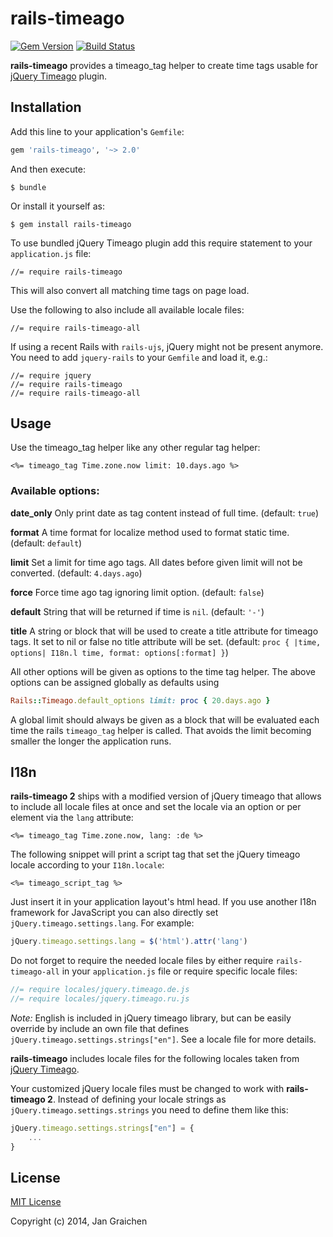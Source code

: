 # rails-timeago

[![Gem Version](https://img.shields.io/gem/v/rails-timeago?logo=ruby)](https://rubygems.org/gems/rails-timeago)
[![Build Status](https://img.shields.io/github/workflow/status/jgraichen/rails-timeago/test?logo=github)](https://github.com/jgraichen/rails-timeago/actions?query=workflow%3Atest+branch%3Amaster)

**rails-timeago** provides a timeago_tag helper to create time tags usable for
[jQuery Timeago](https://github.com/rmm5t/jquery-timeago) plugin.

## Installation

Add this line to your application's `Gemfile`:

```ruby
gem 'rails-timeago', '~> 2.0'
```

And then execute:

    $ bundle

Or install it yourself as:

    $ gem install rails-timeago

To use bundled jQuery Timeago plugin add this require statement to your `application.js` file:

    //= require rails-timeago

This will also convert all matching time tags on page load.

Use the following to also include all available locale files:

    //= require rails-timeago-all

If using a recent Rails with `rails-ujs`, jQuery might not be present anymore. You need to add `jquery-rails` to your `Gemfile` and load it, e.g.:

    //= require jquery
    //= require rails-timeago
    //= require rails-timeago-all

## Usage

Use the timeago_tag helper like any other regular tag helper:

```erb
<%= timeago_tag Time.zone.now limit: 10.days.ago %>
```


### Available options:

**date_only**
Only print date as tag content instead of full time.
(default: `true`)

**format**
A time format for localize method used to format static time.
(default: `default`)

**limit**
Set a limit for time ago tags. All dates before given limit will not be converted.
(default: `4.days.ago`)

**force**
Force time ago tag ignoring limit option.
(default: `false`)

**default**
String that will be returned if time is `nil`.
(default: `'-'`)

**title**
A string or block that will be used to create a title attribute for timeago tags. It set to nil or false no title attribute will be set.
(default: `proc { |time, options| I18n.l time, format: options[:format] }`)

All other options will be given as options to the time tag helper.
The above options can be assigned globally as defaults using

```ruby
Rails::Timeago.default_options limit: proc { 20.days.ago }
```

A global limit should always be given as a block that will be evaluated each time the rails `timeago_tag` helper is called. That avoids the limit becoming smaller the longer the application runs.

## I18n

**rails-timeago 2** ships with a modified version of jQuery timeago that allows to include all locale files at once and set the locale via an option or per element via the `lang` attribute:

```erb
<%= timeago_tag Time.zone.now, lang: :de %>
```

The following snippet will print a script tag that set the jQuery timeago locale according to your `I18n.locale`:

```erb
<%= timeago_script_tag %>
```

Just insert it in your application layout's html head. If you use another I18n framework for JavaScript you can also directly set `jQuery.timeago.settings.lang`. For example:

```js
jQuery.timeago.settings.lang = $('html').attr('lang')
````

Do not forget to require the needed locale files by either require `rails-timeago-all` in your `application.js` file or require specific locale files:

```js
//= require locales/jquery.timeago.de.js
//= require locales/jquery.timeago.ru.js
```

*Note:* English is included in jQuery timeago library, but can be easily override by include an own file that defines `jQuery.timeago.settings.strings["en"]`. See a locale file for more details.

**rails-timeago** includes locale files for the following locales taken from [jQuery Timeago](https://github.com/rmm5t/jquery-timeago).

Your customized jQuery locale files must be changed to work with **rails-timeago 2**. Instead of defining your locale strings as `jQuery.timeago.settings.strings` you need to define them like this:

```js
jQuery.timeago.settings.strings["en"] = {
    ...
}
```

## License

[MIT License](http://www.opensource.org/licenses/mit-license.php)

Copyright (c) 2014, Jan Graichen
